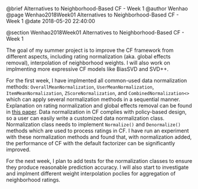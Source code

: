 @brief Alternatives to Neighborhood-Based CF - Week 1
@author Wenhao
@page Wenhao2018Week01 Alternatives to Neighborhood-Based CF - Week 1
@date 2018-05-20 22:40:00

@section Wenhao2018Week01 Alternatives to Neighborhood-Based CF - Week 1

The goal of my summer project is to improve the CF framework from different aspects, including rating normalization (aka. global effects removal), interpolation of neighborhood weights. I will also work on implmenting more expressive CF models like BiasSVD and SVD++.

For the first week, I have implmented all common-used data normalization methods: `OverallMeanNormalization`, `UserMeanNormalization`, `ItemMeanNormalization`, `ZScoreNormalization`, and `CombinedNormalization<>` which can apply several normalization methods in a sequential manner. Explanation on rating normalization and global effects removal can be found in [this paper](http://citeseerx.ist.psu.edu/viewdoc/download?doi=10.1.1.443.300&rep=rep1&type=pdf). Data normalization in CF complies with policy-based design, so a user can easily write a customized data normalization class. Normalization class needs to implement `Normalize()` and `Denormalize()` methods which are used to process ratings in CF. I have run an experiment with these normalization methods and found that, with normalization added, the performance of CF with the default factorizer can be significantly improved.

For the next week, I plan to add tests for the normalization classes to ensure they produce reasonable prediction accuracy. I will also start to investigate and implment different weight interpolation poclies for aggregation of neighborhood ratings.

